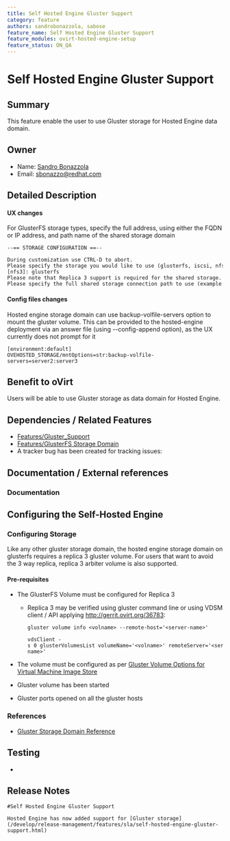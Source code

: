 ```yaml
---
title: Self Hosted Engine Gluster Support
category: feature
authors: sandrobonazzola, sabose
feature_name: Self Hosted Engine Gluster Support
feature_modules: ovirt-hosted-engine-setup
feature_status: ON_QA
---
```


# Self Hosted Engine Gluster Support

## Summary

This feature enable the user to use Gluster storage for Hosted Engine data domain.


## Owner

*   Name: [Sandro Bonazzola](https://github.com/sandrobonazzola)
*   Email: <sbonazzo@redhat.com>

## Detailed Description

#### UX changes
For GlusterFS storage types, specify the full address, using either the FQDN or IP address, and path name of the shared storage domain
```
--== STORAGE CONFIGURATION ==--

During customization use CTRL-D to abort.
Please specify the storage you would like to use (glusterfs, iscsi, nfs3, nfs4)[nfs3]: glusterfs 
Please note that Replica 3 support is required for the shared storage.
Please specify the full shared storage connection path to use (example: host:/path): storage.example.com:/hosted_engine/glusterfs
```

#### Config files changes 
Hosted engine storage domain can use backup-volfile-servers option to mount the gluster volume. 
This can be provided to the hosted-engine deployment via an answer file (using --config-append option), as the UX currently does not prompt for it

```
[environment:default]
OVEHOSTED_STORAGE/mntOptions=str:backup-volfile-servers=server2:server3
```

## Benefit to oVirt

Users will be able to use Gluster storage as data domain for Hosted Engine.

## Dependencies / Related Features

*   [Features/Gluster_Support](/develop/release-management/features/gluster/gluster-support.html)
*   [Features/GlusterFS Storage Domain](/develop/release-management/features/storage/glusterfs-storage-domain.html)
*   A tracker bug has been created for tracking issues:

## Documentation / External references

### Documentation

## Configuring the Self-Hosted Engine

### Configuring Storage
Like any other gluster storage domain, the hosted engine storage domain on glusterfs requires a replica 3 gluster volume. For users that want to avoid the 3 way replica, replica 3 arbiter volume is also supported.

#### Pre-requisites


*   The GlusterFS Volume must be configured for Replica 3
    -   Replica 3 may be verified using gluster command line or using VDSM client / API applying <http://gerrit.ovirt.org/36783>:
        ``` 
        gluster volume info <volname> --remote-host='<server-name>'

        vdsClient -s 0 glusterVolumesList volumeName='<volname>' remoteServer='<server-name>'
        ```

*   The volume must be configured as per [Gluster Volume Options for Virtual Machine Image Store](/documentation/administration_guide/index.html#Adding_Red_Hat_Gluster_Storage)

*  Gluster volume has been started 
*  Gluster ports opened on all the gluster hosts


### References

*   [Gluster Storage Domain Reference](/documentation/administration_guide/index.html#Adding_Red_Hat_Gluster_Storage)

## Testing

*   

## Release Notes
```
#Self Hosted Engine Gluster Support

Hosted Engine has now added support for [Gluster storage](/develop/release-management/features/sla/self-hosted-engine-gluster-support.html)
```